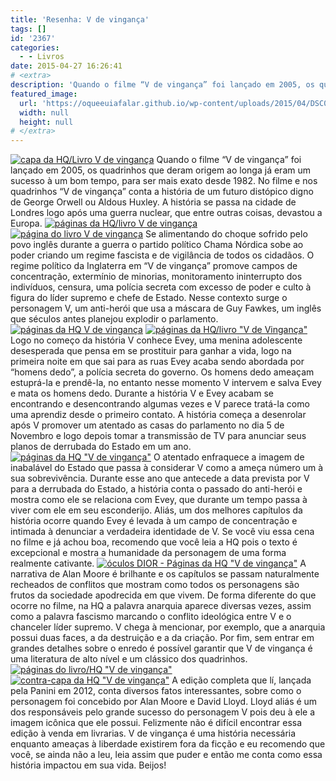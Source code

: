 ```yaml
---
title: 'Resenha: V de vingança'
tags: []
id: '2367'
categories:
  - - Livros
date: 2015-04-27 16:26:41
# <extra>
description: 'Quando o filme “V de vingança” foi lançado em 2005, os quadrinhos que deram origem ao longa já eram um sucesso à um bom tempo, para ser mais exato desde 1982. No filme e nos quadrinhos “V de vingança” conta a história de um futuro distópico digno de George Orwell ou Aldous Huxley. A história se passa na cidade de Londres logo após uma guerra nuclear, que entre outras coisas, devastou a Europa. Se alimentando do choque sofrido pelo povo inglês durante a guerra o partido político Chama Nórdica sobe ao poder criando um regime fascista e de vigilância de todos os cidadãos. O regime político da Inglaterra em “V de vingança” promove campos de concentração, extermínio de minorias, monitoramento ininterrupto dos indivíduos, censura, uma polícia secreta com excesso de poder e culto à figura do líder supremo e chefe &hellip;'
featured_image: 
  url: 'https://oqueeuiafalar.github.io/wp-content/uploads/2015/04/DSC03722-1024x768.jpg'
  width: null
  height: null
# </extra>
---
```


[![capa da HQ/Livro V de vingança ](/wp-content/uploads/2015/04/DSC03722-1024x768.jpg)](/wp-content/uploads/2015/04/DSC03722.jpg) Quando o filme “V de vingança” foi lançado em 2005, os quadrinhos que deram origem ao longa já eram um sucesso à um bom tempo, para ser mais exato desde 1982. No filme e nos quadrinhos “V de vingança” conta a história de um futuro distópico digno de George Orwell ou Aldous Huxley. A história se passa na cidade de Londres logo após uma guerra nuclear, que entre outras coisas, devastou a Europa. [![páginas da HQ/livro V de vingança ](/wp-content/uploads/2015/04/DSC03726-1024x768.jpg)](/wp-content/uploads/2015/04/DSC03726.jpg) [![página do livro V de vingança ](/wp-content/uploads/2015/04/DSC03727-1024x768.jpg)](/wp-content/uploads/2015/04/DSC03727.jpg) Se alimentando do choque sofrido pelo povo inglês durante a guerra o partido político Chama Nórdica sobe ao poder criando um regime fascista e de vigilância de todos os cidadãos. O regime político da Inglaterra em “V de vingança” promove campos de concentração, extermínio de minorias, monitoramento ininterrupto dos indivíduos, censura, uma polícia secreta com excesso de poder e culto à figura do líder supremo e chefe de Estado. Nesse contexto surge o personagem V, um anti-herói que usa a máscara de Guy Fawkes, um inglês que séculos antes planejou explodir o parlamento. [![páginas da HQ V de vingança ](/wp-content/uploads/2015/04/DSC03728-1024x768.jpg)](/wp-content/uploads/2015/04/DSC03728.jpg) [![páginas da HQ/livro "V de Vingança"](/wp-content/uploads/2015/04/DSC03725-1024x768.jpg)](/wp-content/uploads/2015/04/DSC03725.jpg) Logo no começo da história V conhece Evey, uma menina adolescente desesperada que pensa em se prostituir para ganhar a vida, logo na primeira noite em que sai para as ruas Evey acaba sendo abordada por “homens dedo”, a polícia secreta do governo. Os homens dedo ameaçam estuprá-la e prendê-la, no entanto nesse momento V intervem e salva Evey e mata os homens dedo. Durante a história V e Evey acabam se encontrando e desencontrando algumas vezes e V parece tratá-la como uma aprendiz desde o primeiro contato. A história começa a desenrolar após V promover um atentado as casas do parlamento no dia 5 de Novembro e logo depois tomar a transmissão de TV para anunciar seus planos de derrubada do Estado em um ano. [![páginas da HQ "V de vingança"](/wp-content/uploads/2015/04/DSC03730-1024x768.jpg)](/wp-content/uploads/2015/04/DSC03730.jpg) O atentado enfraquece a imagem de inabalável do Estado que passa à considerar V como a ameça número um à sua sobrevivência. Durante esse ano que antecede a data prevista por V para a derrubada do Estado, a história conta o passado do anti-herói e mostra como ele se relaciona com Evey, que durante um tempo passa à viver com ele em seu esconderijo. Aliás, um dos melhores capítulos da história ocorre quando Evey é levada à um campo de concentração e intimada à denunciar a verdadeira identidade de V. Se você viu essa cena no filme e já achou boa, recomendo que você leia a HQ pois o texto é excepcional e mostra a humanidade da personagem de uma forma realmente cativante. [![óculos DIOR - Páginas da HQ "V de vingança"](/wp-content/uploads/2015/04/DSC03731-1024x768.jpg)](/wp-content/uploads/2015/04/DSC03731.jpg) A narrativa de Alan Moore é brilhante e os capítulos se passam naturalmente recheados de conflitos que mostram como todos os personagens são frutos da sociedade apodrecida em que vivem. De forma diferente do que ocorre no filme, na HQ a palavra anarquia aparece diversas vezes, assim como a palavra fascismo marcando o conflito ideológica entre V e o chanceler líder supremo. V chega à mencionar, por exemplo, que a anarquia possui duas faces, a da destruição e a da criação. Por fim, sem entrar em grandes detalhes sobre o enredo é possível garantir que V de vingança é uma literatura de alto nível e um clássico dos quadrinhos. [![páginas do livro/HQ "V de vingança"](/wp-content/uploads/2015/04/DSC03729-1024x768.jpg)](/wp-content/uploads/2015/04/DSC03729.jpg) [![contra-capa da HQ  "V de vingança" ](/wp-content/uploads/2015/04/DSC03723-1024x768.jpg)](/wp-content/uploads/2015/04/DSC03723.jpg) A edição completa que lí, lançada pela Panini em 2012, conta diversos fatos interessantes, sobre como o personagem foi concebido por Alan Moore e David Lloyd. Lloyd aliás é um dos responsáveis pelo grande sucesso do personagem V pois deu à ele a imagem icônica que ele possui. Felizmente não é difícil encontrar essa edição à venda em livrarias. V de vingança é uma história necessária enquanto ameaças à liberdade existirem fora da ficção e eu recomendo que você, se ainda não a leu, leia assim que puder e então me conta como essa história impactou em sua vida. Beijos!
